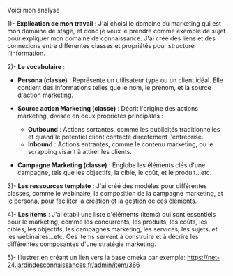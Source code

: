 Voici mon analyse

1)- **Explication de mon travail** : J'ai choisi le domaine du marketing qui est mon domaine de stage, et donc je veux le prendre comme exemple de sujet pour expliquer mon domaine de connaissance. J'ai créé des liens et des connexions entre différentes classes et propriétés pour structurer l'information.

2)- **Le vocabulaire** :
   - **Persona (classe)** : Représente un utilisateur type ou un client idéal. Elle contient des informations telles que le nom, le prénom, et la source d'action marketing.
   - **Source action Marketing (classe)** : Décrit l'origine des actions marketing, divisée en deux propriétés principales : 
     - **Outbound** : Actions sortantes, comme les publicités traditionnelles et quand le potentiel client contacte directement l'entreprise.
     - **Inbound** : Actions entrantes, comme le contenu marketing, ou le scrapping visant à attirer les clients.

   - **Campagne Marketing (classe)** : Englobe les éléments clés d'une campagne, tels que les objectifs, la cible, le coût, et le produit...etc.

3)- **Les ressources template** : J'ai créé des modèles pour différentes classes, comme le webinaire, la composition de la campagne marketing, et le persona, pour faciliter la création et la gestion de ces éléments.

4)- **Les items** : J'ai établi une liste d'éléments (items) qui sont essentiels pour le marketing, comme les concurrents, les produits, les coûts, les cibles, les objectifs, les campagnes marketing, les services, les sujets, et les webinaires...etc. Ces items servent à construire et à décrire les différentes composantes d'une stratégie marketing.

5)- Illustrer en créant un lien vers la base omeka par exemple:
 https://net-24.jardindesconnaissances.fr/admin/item/366 
